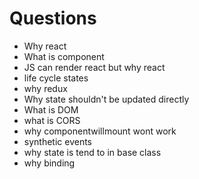 # Questions  
  
- Why react
- What is component
- JS can render react but why react
- life cycle states
- why redux
- Why state shouldn't be updated directly
- What is DOM
- what is CORS
- why componentwillmount wont work
- synthetic events
- why state is tend to in base class
- why binding